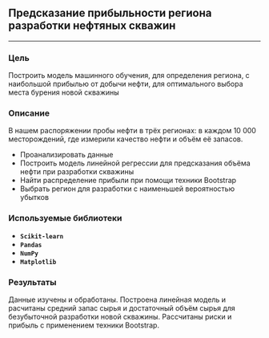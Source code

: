 ﻿## Предсказание прибыльности региона разработки нефтяных скважин

---
### Цель
Построить модель машинного обучения, для определения региона, с наибольшой прибылью от добычи нефти, для оптимального выбора места бурения новой скважины

### Описание
В нашем распоряжении пробы нефти в трёх регионах: в каждом 10 000 месторождений, где измерили качество нефти и объём её запасов.

- Проанализировать данные
- Построить модель линейной регрессии для предсказания объёма нефти при разработки скважины
- Найти распределение прибыли при помощи техники Bootstrap
- Выбрать регион для разработки с наименьшей вероятностью убытков

### Используемые библиотеки
- **`Scikit-learn`**
- **`Pandas`**
- **`NumPy`**
- **`Matplotlib`**

### Результаты
Данные изучены и обработаны. Построена линейная модель и расчитаны средний запас сырья и достаточный объём сырья для безубыточной разработки новой скважины. Рассчитаны риски и прибыль с применением техники Bootstrap.
